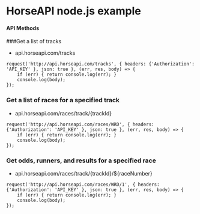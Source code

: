 # HorseAPI node.js example
#### API Methods

###Get a list of tracks
- api.horseapi.com/tracks
```
request('http://api.horseapi.com/tracks', { headers: {'Authorization': 'API_KEY' }, json: true }, (err, res, body) => {
    if (err) { return console.log(err); }
    console.log(body);
});
```

### Get a list of races for a specified track
- api.horseapi.com/races/track/{trackId}
```
request('http://api.horseapi.com/races/WRD', { headers: {'Authorization': 'API_KEY' }, json: true }, (err, res, body) => {
    if (err) { return console.log(err); }
    console.log(body);
});
```

### Get odds, runners, and results for a specified race
- api.horseapi.com/races/track/{trackId}/${raceNumber}
```
request('http://api.horseapi.com/races/WRD/1', { headers: {'Authorization': 'API_KEY' }, json: true }, (err, res, body) => {
    if (err) { return console.log(err); }
    console.log(body);
});
```
